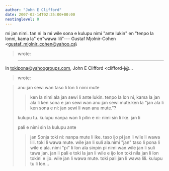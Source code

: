 ```yaml
---
author: "John E Clifford"
date: 2007-02-14T02:35:00+00:00
nestinglevel: 0
---
```

mi jan nimi. tan ni la mi wile sona e kulupu nimi "ante lukin" en "tenpo la lonni, kama la" en"wawa lili"---
 Gustaf Mjolnir-Cohen <[gustaf_mjolnir_cohen@yahoo.ca](mailto://gustaf_mjolnir_cohen@yahoo.ca)\
> wrote:

> ---
 In [tokipona@yahoogroups.com](mailto://tokipona@yahoogroups.com), John E Clifford <clifford-j@...
> wrote:

>> 
> anu jan sewi wan taso li lon li nimi mute
>> ken la nimi ala jan sewi li ante lukin.
>> tenpo la lon ni, kama la jan ala li ken sona e jan sewi wan anu jan
> sewi mute.ken la "jan ala li ken sona e ni: jan sewi li wan anu mute."?
> 
> kulupu tu. kulupu nanpa wan li pilin e ni: nimi sin li ike. jan li
> 
> pali e nimi sin la kulupu ante
>> jan Sonja toki ni: nanpa mute li ike. taso ijo pi jan li wile li wawa
> lili. toki li wawa mute. wile jan li suli ala.nimi "jan" taso li pona li wile e ala. nimi "pi" li lon ala sinpin pi nimi wan.wile jan li suli tawa jan. jan li pali e toki la jan li wile e ijo lon toki nila jan li lon tokini e ijo. wile jan li wawa mute. toki pali jan li wawa lili. kulupu tu li lon...